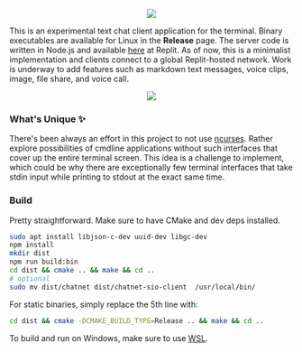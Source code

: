 <p align=center><img src="https://user-images.githubusercontent.com/50658760/234240342-e728c354-c168-4a39-a574-7df2e5cabe00.png"></p>

This is an experimental text chat client application for the terminal. Binary executables are available for Linux in the **Release** page. The server code is written in Node.js and available [here](https://replit.com/@midnqp/chatnet-server) at Replit. As of now, this is a minimalist implementation and clients connect to a global Replit-hosted network. Work is underway to add features such as markdown text messages, voice clips, image, file share, and voice call.

<p align=center> <img src="https://user-images.githubusercontent.com/50658760/233672086-88d9e1e6-a6fc-4ffd-924d-5ed1701cf0af.GIF"></p>


### What's Unique ✨
There's been always an effort in this project to not use [ncurses](https://invisible-island.net/ncurses/announce.html). Rather explore possibilities of cmdline applications without such interfaces that cover up the entire terminal screen. This idea is a challenge to implement, which could be why there are exceptionally few terminal interfaces that take stdin input while printing to stdout at the exact same time.

### Build
Pretty straightforward. Make sure to have CMake and dev deps installed.
```sh
sudo apt install libjson-c-dev uuid-dev libgc-dev
npm install
mkdir dist
npm run build:bin
cd dist && cmake .. && make && cd ..
# optional
sudo mv dist/chatnet dist/chatnet-sio-client  /usr/local/bin/
```

For static binaries, simply replace the 5th line with:
```sh
cd dist && cmake -DCMAKE_BUILD_TYPE=Release .. && make && cd ..
```

To build and run on Windows, make sure to use [WSL](https://learn.microsoft.com/en-us/windows/wsl/install).
